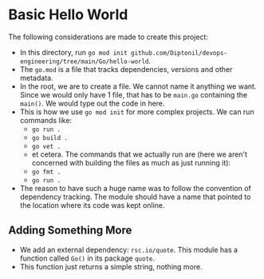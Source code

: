 # Basic Hello World

The following considerations are made to create this project:
- In this directory, run `go mod init github.com/Diptonil/devops-engineering/tree/main/Go/hello-world`.
- The `go.mod` is a file that tracks dependencies, versions and other metadata.
- In the root, we are to create a file. We cannot name it anything we want. Since we would only have 1 file, that has to be `main.go` containing the `main()`. We would type out the code in here.
- This is how we use `go mod init` for more complex projects. We can run commands like:
    - `go run .`
    - `go build .`
    - `go vet .`
    - et cetera.
  The commands that we actually run are (here we aren't concerned with building the files as much as just running it):
    - `go fmt .`
    - `go run .`
- The reason to have such a huge name was to follow the convention of dependency tracking. The module should have a name that pointed to the location where its code was kept online.


## Adding Something More

- We add an external dependency: `rsc.io/quote`. This module has a function called `Go()` in its package `quote`.
- This function just returns a simple string, nothing more. 